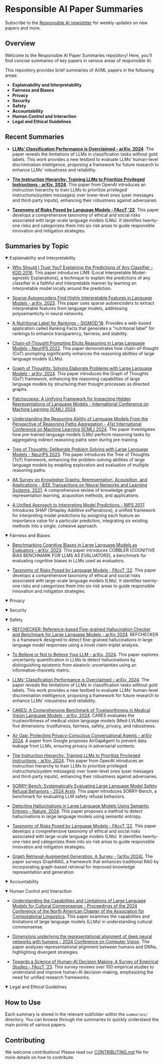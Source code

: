 # Responsible AI Paper Summaries

Subscribe to the [Responsible AI newsletter](https://airesponsibly.substack.com/) for weekly updates on new papers and more.

## Overview

Welcome to the Responsible AI Paper Summaries repository! Here, you'll find concise summaries of key papers in various areas of responsible AI.

This repository provides brief summaries of AI/ML papers in the following areas:
- **Explainability and Interpretability**
- **Fairness and Biases**
- **Privacy**
- **Security**
- **Safety**
- **Accountability**
- **Human Control and Interaction**
- **Legal and Ethical Guidelines**

## Recent Summaries
 - **[LLMs’ Classification Performance is Overclaimed - arXiv, 2024](summaries/safety/llm_classification_performance.md)**. The paper reveals the limitations of LLMs in classification tasks without gold labels. This work provides a new testbed to evaluate LLMs' human-level discrimination intelligence, proposing a framework for future research to enhance LLMs' robustness and reliability.

 - **[The Instruction Hierarchy: Training LLMs to Prioritize Privileged Instructions - arXiv, 2024](summaries/safety/instruction_hierarchy_llm.md)**. This paper from OpenAI introduces an instruction hierarchy to train LLMs to prioritize privileged instructions(system messages) over lower-level ones (user messages and third-party inputs), enhancing their robustness against adversaries.

 - **[Taxonomy of Risks Posed by Language Models - FAccT ’22](summaries/safety/risk_taxonomy_llms.md)**. This paper develops a comprehensive taxonomy of ethical and social risks associated with large-scale language models (LMs). It identifies twenty-one risks and categorizes them into six risk areas to guide responsible innovation and mitigation strategies.


## Summaries by Topic

<details open>
  <summary>Explainability and Interpretability</summary>
  <p>

  - [Why Should I Trust You? Explaining the Predictions of Any Classifier - KDD 2016](summaries/explainability/LIME.md). This paper introduces LIME (Local Interpretable Model-agnostic Explanations), a technique to explain the predictions of any classifier in a faithful and interpretable manner by learning an interpretable model locally around the prediction.

  - [Sparse Autoencoders Find Highly Interpretable Features in Language Models - arXiv, 2023](summaries/explainability/SAE-interpret.md). This paper uses sparse autoencoders to extract interpretable features from language models, addressing polysemanticity in neural networks.

  - [A Nutritional Label for Rankings - SIGMOD’18](summaries/explainability/Nutritional_Label.md). Provides a web-based application called Ranking Facts that generates a "nutritional label" for rankings to enhance transparency, fairness, and stability.

  - [Chain-of-Thought Prompting Elicits Reasoning in Large Language Models - NeurIPS 2022](summaries/explainability/CoT.md). This paper demonstrates how chain-of-thought (CoT) prompting significantly enhances the reasoning abilities of large language models (LLMs).

  - [Graph of Thoughts: Solving Elaborate Problems with Large Language Models - arXiv, 2024](summaries/explainability/GoT.md). This paper introduces the Graph of Thoughts (GoT) framework, enhancing the reasoning capabilities of large language models by structuring their thought processes as directed graphs.

  - [Patchscopes: A Unifying Framework for Inspecting Hidden Representations of Language Models - International Conference on Machine Learning (ICML) 2024](summaries/explainability/Patchscopes.md). 

  - [Understanding the Reasoning Ability of Language Models From the Perspective of Reasoning Paths Aggregation - 41st International Conference on Machine Learning (ICML) 2024](summaries/explainability/LLM_random_walk.md). The paper investigates how pre-trained language models (LMs) perform reasoning tasks by aggregating indirect reasoning paths seen during pre-training.

  - [Tree of Thoughts: Deliberate Problem Solving with Large Language Models - NeurIPS 2023](summaries/explainability/ToT.md). The paper introduces the Tree of Thoughts (ToT) framework, enhancing the problem-solving abilities of large language models by enabling exploration and evaluation of multiple reasoning paths.

  - [#A Survey on Knowledge Graphs: Representation, Acquisition, and Applications - IEEE Transactions on Neural Networks and Learning Systems, 2021](summaries/explainability/knowlege_graphs_survey.md). A comprehensive review of knowledge graph representation learning, acquisition methods, and applications.

  - [A Unified Approach to Interpreting Model Predictions - NIPS 2017](summaries/explainability/SHAP.md). Introduces SHAP (SHapley Additive exPlanations), a unified framework for interpreting model predictions by assigning each feature an importance value for a particular prediction, integrating six existing methods into a single, cohesive approach.

  </p>
</details>

<details open>
  <summary>Fairness and Biases</summary>
  <p>

  - [Benchmarking Cognitive Biases in Large Language Models as Evaluators - arXiv, 2023](summaries/fairness_bias/llm_evaluators_bias.md). This paper introduces COBBLER (COGNITIVE BIAS BENCHMARK FOR LLMS AS EVALUATORS), a benchmark for evaluating cognitive biases in LLMs used as evaluators.

  - [Taxonomy of Risks Posed by Language Models - FAccT ’22](summaries/fairness_bias/risk_taxonomy_llms.md). This paper develops a comprehensive taxonomy of ethical and social risks associated with large-scale language models (LMs). It identifies twenty-one risks and categorizes them into six risk areas to guide responsible innovation and mitigation strategies.

  </p>
</details>

<details open>
  <summary>Privacy</summary>
  <p>

  </p>
</details>

<details open>
  <summary>Security</summary>
  <p>

  </p>
</details>

<details open>
  <summary>Safety</summary>
  <p>

  - [REFCHECKER: Reference-based Fine-grained Hallucination Checker and Benchmark for Large Language Models - arXiv 2024](summaries/safety/RefChecker.md). REFCHECKER is a framework designed to detect fine-grained hallucinations in large language model responses using a novel claim-triplet analysis.

  - [To Believe or Not to Believe Your LLM - arXiv, 2024](summaries/safety/believe_or_not.md). This paper explores uncertainty quantification in LLMs to detect hallucinations by distinguishing epistemic from aleatoric uncertainties using an information-theoretic metric.

  - [LLMs’ Classification Performance is Overclaimed - arXiv, 2024](summaries/safety/llm_classification_performance.md). The paper reveals the limitations of LLMs in classification tasks without gold labels. This work provides a new testbed to evaluate LLMs' human-level discrimination intelligence, proposing a framework for future research to enhance LLMs' robustness and reliability.

  - [CARES: A Comprehensive Benchmark of Trustworthiness in Medical Vision Language Models - arXiv, 2024](summaries/safety/CARES.md). CARES evaluates the trustworthiness of medical vision language models (Med-LVLMs) across five dimensions: trustfulness, fairness, safety, privacy, and robustness.

  - [Air Gap: Protecting Privacy-Conscious Conversational Agents - arXiv 2024](summaries/safety/AirGap.md). A paper from Google proposes AirGapAgent to prevent data leakage from LLMs, ensuring privacy in adversarial contexts.

  - [The Instruction Hierarchy: Training LLMs to Prioritize Privileged Instructions - arXiv, 2024](summaries/safety/instruction_hierarchy_llm.md). This paper from OpenAI introduces an instruction hierarchy to train LLMs to prioritize privileged instructions(system messages) over lower-level ones (user messages and third-party inputs), enhancing their robustness against adversaries.

  - [SORRY-Bench: Systematically Evaluating Large Language Model Safety Refusal Behaviors - 2024 Arxiv](summaries/safety/SORRY_Bench.md). This paper introduces SORRY-Bench, a benchmark for evaluating LLM safety refusal behaviors.

  - [Detecting Hallucinations in Large Language Models Using Semantic Entropy - Nature, 2024](summaries/safety/detecting_hallucinations.md). This paper proposes a method to detect hallucinations in large language models using semantic entropy.

  - [Taxonomy of Risks Posed by Language Models - FAccT ’22](summaries/safety/risk_taxonomy_llms.md). This paper develops a comprehensive taxonomy of ethical and social risks associated with large-scale language models (LMs). It identifies twenty-one risks and categorizes them into six risk areas to guide responsible innovation and mitigation strategies.

  - [Graph Retrieval-Augmented Generation: A Survey - [arXiv 2024]](summaries/safety/GraphRAG_survey.md). The paper surveys GraphRAG, a framework that enhances traditional RAG by incorporating graph-based retrieval for improved knowledge representation and generation.

  </p>
</details>

<details open>
  <summary>Accountability</summary>
  <p>

  </p>
</details>

<details open>
  <summary>Human Control and Interaction</summary>
  <p>

  - [Understanding the Capabilities and Limitations of Large Language Models for Cultural Commonsense - Proceedings of the 2024 Conference of the North American Chapter of the Association for Computational Linguistics](summaries/human_control_interaction/llm_limitations.md). This paper examines the capabilities and limitations of large language models (LLMs) in understanding cultural commonsense.

  - [Dimensions underlying the representational alignment of deep neural networks with humans - 2024 Conference on Computer Vision](summaries/human_control_interaction/DNN_Humans_Alignment.md). The paper analyzes representational alignment between humans and DNNs, highlighting divergent strategies.

  - [Towards a Science of Human-AI Decision Making: A Survey of Empirical Studies - FAccT '23](summaries/human_control_interaction/Survey_100Papers.md). This survey reviews over 100 empirical studies to understand and improve human-AI decision-making, emphasizing the need for unified research frameworks.

  </p>
</details>

<details open>
  <summary>Legal and Ethical Guidelines</summary>
  <p>

  </p>
</details>

## How to Use

Each summary is stored in the relevant subfolder within the `summaries/` directory. You can browse through the summaries to quickly understand the main points of various papers.

## Contributing

We welcome contributions! Please read our [CONTRIBUTING.md](CONTRIBUTING.md) file for more details on how to contribute.
